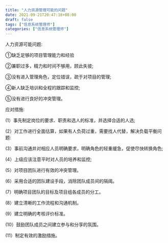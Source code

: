 ```yaml
---
title: "人力资源管理可能的问题"
date: 2021-09-21T20:47:18+08:00
draft: false
tags: ["信息系统管理师"]
categories: ["信息系统管理师"]
---
```


人力资源可能问题:

①缺乏足够的项目管理能力和经验

②兼职过多，精力和时间不够用，顾此失彼;

③没有进入管理角色，定位错误，疏于对项目的管理;

④新人缺乏培训和全程的跟踪和监控;

⑤没有进行良好的冲突管理。

应对措施:

(1）事先制定岗位的要求、职责和选人的标准，并选择合适的人选;

(2）对工作进行全面估算，如果有人负荷过重，需要找人代替，解决负载平衡问题:

(3）事前沟通并对相应人员明确要求，明确角色的轻重缓急，促使尽快转换角色;

(4）上级应该注意平时对人员的培养和监控;

(5）对项目团队进行有效的冲突管理。

(6）采用合适的团队建设手段，消除团队成员间的隔阈。

(7）明确项目团队的目标及项目组各成员的分工。

(8）建立清晰的工作流程和沟通机制。

(9）建立明确的考核评价标准。

(10）鼓励团队成员之间建立参与和分享的氛围。

(11）制定有效的激励措施。